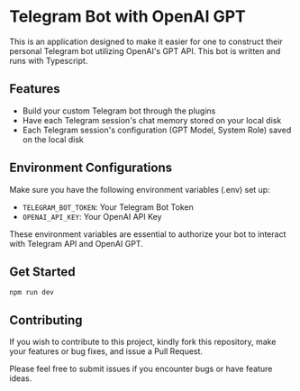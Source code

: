 # Telegram Bot with OpenAI GPT

This is an application designed to make it easier for one to construct their personal Telegram bot utilizing OpenAI's GPT API. This bot is written and runs with Typescript.

## Features
- Build your custom Telegram bot through the plugins
- Have each Telegram session's chat memory stored on your local disk
- Each Telegram session's configuration (GPT Model, System Role) saved on the local disk

## Environment Configurations
Make sure you have the following environment variables (.env) set up:

- `TELEGRAM_BOT_TOKEN`: Your Telegram Bot Token
- `OPENAI_API_KEY`: Your OpenAI API Key

These environment variables are essential to authorize your bot to interact with Telegram API and OpenAI GPT.

## Get Started
```npm run dev```

## Contributing
If you wish to contribute to this project, kindly fork this repository, make your features or bug fixes, and issue a Pull Request.

Please feel free to submit issues if you encounter bugs or have feature ideas.